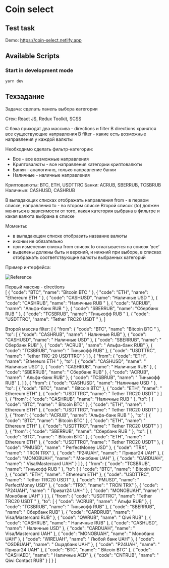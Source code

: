 # Coin select

## Test task

Demo: https://coin-select.netlify.app

## Available Scripts

### Start in development mode

```
yarn dev
```

## Техзадание

Задача: сделать панель выбора категории

Стек: React JS, Redux Toolkit, SCSS

С бэка приходят два массива - directions и filter
В directions хранятся все существующие направления
В filter - какие есть возможные направления у каждой валюты

Необходимо сделать фильтр-категории:

- Все - все возможные направления
- Криптовалюты - все направления категории криптовалюты
- Банки - аналогично, только направление банки
- Наличные - наличные направления

Криптовалюты: BTC, ETH, USDTTRC
Банки: ACRUB, SBERRUB, TCSBRUB
Наличные: CASHUSD, CASHRUB

В выпадающих списках отображать направления from - в первом списке, направления to - во втором списке
Второй список (to) должен меняться в зависимости от того, какая категория выбрана в фильтре и какая валюта выбрана в списке

Моменты:

- в выпадающем списке отобразить название валюты
- иконки не обязательно
- при изменении списка from список to откатывается на список ‘все’
- выделены должны быть и верхний, и нижний при выборе, в списках отображать соответствующие валюты выбранных категорий

Пример интерфейса:

![Reference](image.png?raw=true)

Первый массив - directions  
[
{
"code": "BTC",
"name": "Bitcoin BTC "
},
{
"code": "ETH",
"name": "Ethereum ETH "
},
{
"code": "CASHUSD",
"name": "Наличные USD "
},
{
"code": "CASHRUB",
"name": "Наличные RUB "
},
{
"code": "ACRUB",
"name": "Альфа-банк RUB "
},
{
"code": "SBERRUB",
"name": "Сбербанк RUB "
},
{
"code": "TCSBRUB",
"name": "Тинькофф RUB "
},
{
"code": "USDTTRC",
"name": "Tether TRC20 USDT "
},
]

Второй массив filter:
[
{
"from": {
"code": "BTC",
"name": "Bitcoin BTC "
},
"to": [
{
"code": "CASHRUB",
"name": " Наличные RUB"
},
{
"code": "CASHUSD",
"name": " Наличные USD"
},
{
"code": "SBERRUB",
"name": " Сбербанк RUB"
},
{
"code": "ACRUB",
"name": " Альфа-банк RUB"
},
{
"code": "TCSBRUB",
"name": " Тинькофф RUB"
},
{
"code": "USDTTRC",
"name": " Tether TRC-20 USDTTRC"
}
]
},
{
"from": {
"code": "ETH",
"name": "Ethereum ETH "
},
"to": [
{
"code": "CASHUSD",
"name": " Наличные USD"
},
{
"code": "CASHRUB",
"name": " Наличные RUB"
},
{
"code": "SBERRUB",
"name": " Сбербанк RUB"
},
{
"code": "ACRUB",
"name": " Альфа-банк RUB"
},
{
"code": "TCSBRUB",
"name": " Тинькофф RUB"
},
]
},
{
"from": {
"code": "CASHUSD",
"name": "Наличные USD "
},
"to": [
{
"code": "BTC",
"name": " Bitcoin BTC"
},
{
"code": "ETH",
"name": " Ethereum ETH"
},
{
"code": "USDTTRC",
"name": " Tether TRC20 USDT"
}
]
},
{
"from": {
"code": "CASHRUB",
"name": "Наличные RUB "
},
"to": [
{
"code": "BTC",
"name": " Bitcoin BTC"
},
{
"code": "ETH",
"name": " Ethereum ETH"
},
{
"code": "USDTTRC",
"name": " Tether TRC20 USDT"
}
]
},
{
"from": {
"code": "ACRUB",
"name": "Альфа-банк RUB "
},
"to": [
{
"code": "BTC",
"name": " Bitcoin BTC"
},
{
"code": "ETH",
"name": " Ethereum ETH"
},
{
"code": "USDTTRC",
"name": " Tether TRC20 USDT"
}
]
},
{
"from": {
"code": "SBERRUB",
"name": "Сбербанк RUB "
},
"to": [
{
"code": "BTC",
"name": " Bitcoin BTC"
},
{
"code": "ETH",
"name": " Ethereum ETH"
},
{
"code": "USDTTRC",
"name": " Tether TRC20 USDT"
},
{
"code": "PMUSD",
"name": " PerfectMoney USD"
},
{
"code": "TRX",
"name": " TRON TRX"
},
{
"code": "P24UAH",
"name": " Приват24 UAH"
},
{
"code": "MONOBUAH",
"name": " Монобанк UAH"
},
{
"code": "CARDUAH",
"name": " Visa/Mastercard UAH"
}
]
},
{
"from": {
"code": "TCSBRUB",
"name": "Тинькофф RUB "
},
"to": [
{
"code": "BTC",
"name": " Bitcoin BTC"
},
{
"code": "ETH",
"name": " Ethereum ETH"
},
{
"code": "USDTTRC",
"name": " Tether TRC20 USDT"
},
{
"code": "PMUSD",
"name": " PerfectMoney USD"
},
{
"code": "TRX",
"name": " TRON TRX"
},
{
"code": "P24UAH",
"name": " Приват24 UAH"
},
{
"code": "MONOBUAH",
"name": " Монобанк UAH"
}
]
},
{
"from": {
"code": "USDTTRC",
"name": "Tether TRC20 USDT "
},
"to": [
{
"code": "ACRUB",
"name": " Альфа RUB"
},
{
"code": "TCSBRUB",
"name": " Тинькофф RUB"
},
{
"code": "SBERRUB",
"name": " Сбербанк RUB"
},
{
"code": "CARDRUB",
"name": " Visa/Mastercard RUB"
},
{
"code": "QWRUB",
"name": " Qiwi RUB"
},
{
"code": "CASHRUB",
"name": " Наличные RUB"
},
{
"code": "CASHUSD",
"name": " Наличные USD"
},
{
"code": "CARDUAH",
"name": " Visa/Mastercard UAH"
},
{
"code": "MONOBUAH",
"name": " Монобанк UAH"
},
{
"code": "WIREUAH",
"name": " Любой банк UAH"
},
{
"code": "OSDBUAH",
"name": " Ощадбанк UAH"
},
{
"code": "P24UAH",
"name": " Приват24 UAH"
},
{
"code": "BTC",
"name": " Bitcoin BTC"
},
{
"code": "CASHAED",
"name": " Наличные AED"
},
{
"code": "CNTRUB",
"name": " Qiwi Contact RUB"
}
]
}
]
